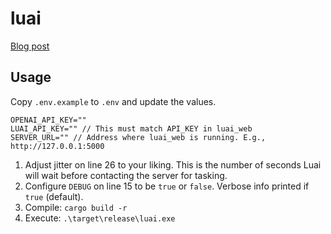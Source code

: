 # luai

[Blog post](https://blog.shellntel.com/p/luai-an-ai-malware-agent)

## Usage
Copy `.env.example` to `.env` and update the values.
```
OPENAI_API_KEY=""
LUAI_API_KEY="" // This must match API_KEY in luai_web
SERVER_URL="" // Address where luai_web is running. E.g., http://127.0.0.1:5000
```

1. Adjust jitter on line 26 to your liking. This is the number of seconds Luai will wait before contacting the server for tasking.<br>
2. Configure `DEBUG` on line 15 to be `true` or `false`. Verbose info printed if `true` (default).
3. Compile: `cargo build -r`
4. Execute: `.\target\release\luai.exe`
